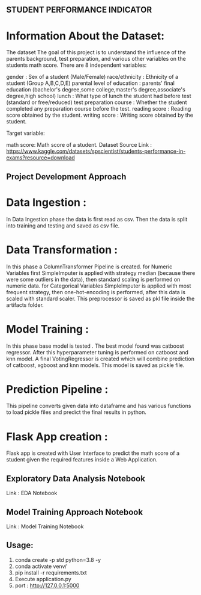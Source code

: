 ## STUDENT PERFORMANCE INDICATOR
# Information About the Dataset:
The dataset The goal of this project is to understand the influence of the parents background, test preparation, and various other variables on the students math score.
There are 8 independent variables:

gender : Sex of a student (Male/Female)
race/ethnicity : Ethnicity of a student (Group A,B,C,D,E)
parental level of education : parents' final education (bachelor's degree,some college,master's degree,associate's degree,high school)
lunch : What type of lunch the student had before test (standard or free/reduced)
test preparation course : Whether the student completed any preparation course before the test.
reading score : Reading score obtained by the student.
writing score : Writing score obtained by the student.


Target variable:

math score: Math score of a student.
Dataset Source Link : https://www.kaggle.com/datasets/spscientist/students-performance-in-exams?resource=download

## Project Development Approach
# Data Ingestion :
In Data Ingestion phase the data is first read as csv.
Then the data is split into training and testing and saved as csv file.

# Data Transformation :
In this phase a ColumnTransformer Pipeline is created.
for Numeric Variables first SimpleImputer is applied with strategy median (because there were some outliers in the data), then standard scaling is performed on numeric data.
for Categorical Variables SimpleImputer is applied with most frequent strategy, then one-hot-encoding is performed, after this data is scaled with standard scaler.
This preprocessor is saved as pkl file inside the artifacts folder.

# Model Training :
In this phase base model is tested . The best model found was catboost regressor.
After this hyperparameter tuning is performed on catboost and knn model.
A final VotingRegressor is created which will combine prediction of catboost, xgboost and knn models.
This model is saved as pickle file.

# Prediction Pipeline :
This pipeline converts given data into dataframe and has various functions to load pickle files and predict the final results in python.

# Flask App creation :
Flask app is created with User Interface to predict the math score of a student given the required features inside a Web Application.

## Exploratory Data Analysis Notebook

Link : EDA Notebook

## Model Training Approach Notebook

Link : Model Training Notebook

## Usage:

1. conda create -p std python=3.8 -y
2. conda activate venv/
3. pip install -r requirements.txt
4. Execute application.py
5. port : http://127.0.0.1:5000





